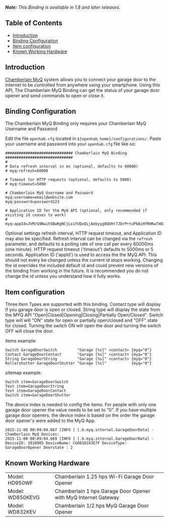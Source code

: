 _**Note:** This Binding is available in 1.8 and later releases._

## Table of Contents

* [Introduction](#introduction)
* [Binding Configuration](#binding-configuration)
* [Item configuration](#item-configuration)
* [Known Working Hardware](#known-working-hardware)

## Introduction

[Chamberlain MyQ](http://www.chamberlain.com/smartphone-control-products/myq-smartphone-control) system allows you to connect your garage door to the internet to be controlled from anywhere using your smartphone. Using this API, The Chamberlain MyQ Binding can get the status of your garage door opener and send commands to open or close it.


## Binding Configuration

The Chamberlain MyQ Binding only requires your Chamberlain MyQ Username and Password

Edit the file `openhab.cfg` located in `${openhab_home}/configurations/`.  Paste your username and password into your `openhab.cfg` file like so:

    ############################## Chamberlain MyQ Binding ##############################
    #
    # Data refresh interval in ms (optional, defaults to 60000)
    # myq:refresh=60000

    # Timeout for HTTP requests (optional, defaults to 5000)
    # myq:timeout=5000

    # Chamberlain MyQ Username and Password
    myq:username=email@website.com
    myq:password=password123

    # Application ID for the MyQ API (optional, only recommended if existing id ceases to work)
    # myq:appId=JVM/G9Nwih5BwKgNCjLxiFUQxQijAebyyg8QUHr7JOrP+tuPb8iHfRHKwTmDzHOu

Optional settings refresh interval, HTTP request timeout, and Application ID may also be specified. Refresh interval can be changed via the `refresh` parameter, and defaults to a polling rate of one call per every 60000ms (one minute). HTTP request timeout ('timeout') defaults to 5000ms or 5 seconds. Application ID ('appId') is used to access the the MyQ API. This should not every be changed unless the current id stops working. Changing the id overrides the included default id and could prevent new versions of the binding from working in the future. It is recommended you do not change the id unless you understand how it fully works. 


## Item configuration

Three Item Types are supported with this binding. Contact type will display if you garage door is open or closed. String type will display the state from the MYQ API "Open|Closed|Opening|Closing|Partially Open/Closed". Switch type will will  "ON" state for open or partially open/closed  and "OFF" state for closed. Turning the switch ON will open the door and turning the switch OFF will close the door.

items example:
```
Switch GarageDoorSwitch         "Garage [%s]" <contact> {myq="0"}
Contact GarageDoorContact       "Garage [%s]" <contact> {myq="0"}
String GarageDoorString         "Garage [%s]" <contact> {myq="0"}
Rollershutter GarageDoorShutter "Garage [%s]"           {myq="0"}
```

sitemap example:
```
Switch item=GarageDoorSwitch
Text item=GarageDoorString
Text item=GarageDoorContact
Switch item=GarageDoorShutter
```

The device index is needed to config the items. For people with only one garage door opener the value needs to be set to "0". If you have multiple garage door openers, the device index is based on the order the garage door opener's were added to the MyQ App. 

```
2015-11-08 00:09:04.667 [INFO ] [.b.myq.internal.GarageDoorData] - Chamberlain MyQ Devices:
2015-11-08 00:09:04.669 [INFO ] [.b.myq.internal.GarageDoorData] - DeviceID: 1810905 DeviceName: CG0810243E7F DeviceType: GarageDoorOpener Doorstate : 2
```

## Known Working Hardware

<table>
  <tr><td>Model: HD950WF</td><td>Chamberlain 1.25 hps Wi-Fi Garage Door Opener</td></tr>
  <tr><td>Model: WD850KEVG</td><td>Chamberlain 1 hps Garage Door Opener with MyQ Internet Gateway</td></tr>
  <tr><td>Model: WD832KEV</td><td>Chamberlain 1/2 hps MyQ Garage Door Opener</td></tr>
</table>